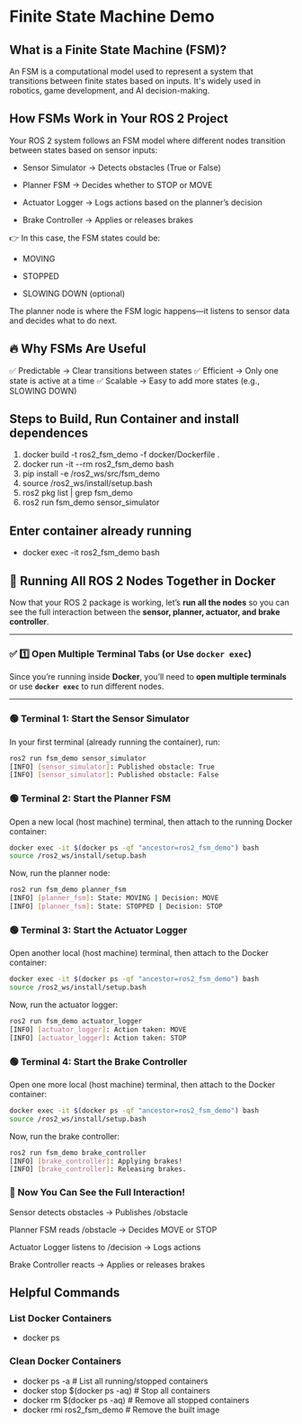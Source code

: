 # Finite State Machine Demo

## What is a Finite State Machine (FSM)?

An FSM is a computational model used to represent a system that transitions between finite states based on inputs. It's widely used in robotics, game development, and AI decision-making.

## How FSMs Work in Your ROS 2 Project

Your ROS 2 system follows an FSM model where different nodes transition between states based on sensor inputs:

- Sensor Simulator → Detects obstacles (True or False)

- Planner FSM → Decides whether to STOP or MOVE

- Actuator Logger → Logs actions based on the planner’s decision

- Brake Controller → Applies or releases brakes

👉 In this case, the FSM states could be:

- MOVING

- STOPPED

- SLOWING DOWN (optional)

The planner node is where the FSM logic happens—it listens to sensor data and decides what to do next.

## 🔥 Why FSMs Are Useful

✅ Predictable → Clear transitions between states
✅ Efficient → Only one state is active at a time
✅ Scalable → Easy to add more states (e.g., SLOWING DOWN)

## Steps to Build, Run Container and install dependences

1. docker build -t ros2_fsm_demo -f docker/Dockerfile .
2. docker run -it --rm ros2_fsm_demo bash
3. pip install -e /ros2_ws/src/fsm_demo
4. source /ros2_ws/install/setup.bash
5. ros2 pkg list | grep fsm_demo
6. ros2 run fsm_demo sensor_simulator

## Enter container already running
- docker exec -it ros2_fsm_demo bash

## 🚀 Running All ROS 2 Nodes Together in Docker

Now that your ROS 2 package is working, let’s **run all the nodes** so you can see the full interaction between the **sensor, planner, actuator, and brake controller**.

---

### ✅ 1️⃣ Open Multiple Terminal Tabs (or Use `docker exec`)

Since you’re running inside **Docker**, you’ll need to **open multiple terminals** or use **`docker exec`** to run different nodes.

---

### 🟢 **Terminal 1: Start the Sensor Simulator**

In your first terminal (already running the container), run:

```bash
ros2 run fsm_demo sensor_simulator
[INFO] [sensor_simulator]: Published obstacle: True
[INFO] [sensor_simulator]: Published obstacle: False
```

### 🟢 Terminal 2: Start the Planner FSM

Open a new local (host machine) terminal, then attach to the running Docker container:

```bash
docker exec -it $(docker ps -qf "ancestor=ros2_fsm_demo") bash
source /ros2_ws/install/setup.bash
```

Now, run the planner node:

```bash
ros2 run fsm_demo planner_fsm
[INFO] [planner_fsm]: State: MOVING | Decision: MOVE
[INFO] [planner_fsm]: State: STOPPED | Decision: STOP
```

### 🟢 Terminal 3: Start the Actuator Logger

Open another local (host machine) terminal, then attach to the Docker container:

```bash
docker exec -it $(docker ps -qf "ancestor=ros2_fsm_demo") bash
source /ros2_ws/install/setup.bash
```

Now, run the actuator logger:

```bash
ros2 run fsm_demo actuator_logger
[INFO] [actuator_logger]: Action taken: MOVE
[INFO] [actuator_logger]: Action taken: STOP
```

### 🟢 Terminal 4: Start the Brake Controller

Open one more local (host machine) terminal, then attach to the Docker container:

```bash
docker exec -it $(docker ps -qf "ancestor=ros2_fsm_demo") bash
source /ros2_ws/install/setup.bash
```

Now, run the brake controller:

```bash
ros2 run fsm_demo brake_controller
[INFO] [brake_controller]: Applying brakes!
[INFO] [brake_controller]: Releasing brakes.
```

### 🎯 Now You Can See the Full Interaction!

Sensor detects obstacles → Publishes /obstacle

Planner FSM reads /obstacle → Decides MOVE or STOP

Actuator Logger listens to /decision → Logs actions

Brake Controller reacts → Applies or releases brakes

## Helpful Commands

### List Docker Containers

- docker ps

### Clean Docker Containers

- docker ps -a # List all running/stopped containers
- docker stop $(docker ps -aq) # Stop all containers
- docker rm $(docker ps -aq) # Remove all stopped containers
- docker rmi ros2_fsm_demo # Remove the built image
